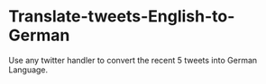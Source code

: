# Translate-tweets-English-to-German

Use any twitter handler to convert the recent 5 tweets into German Language.
